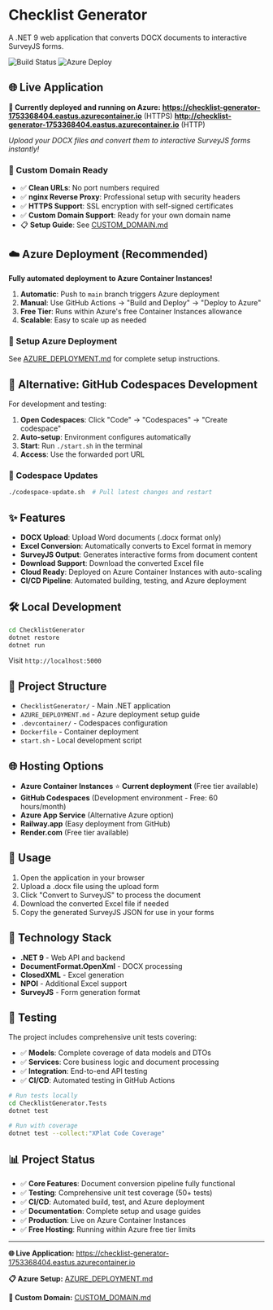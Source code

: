# Checklist Generator

A .NET 9 web application that converts DOCX documents to interactive SurveyJS forms.

![Build Status](https://github.com/stephenjtyrrell/checklist-generator/workflows/Build%20and%20Deploy%20Checklist%20Generator/badge.svg)
![Azure Deploy](https://github.com/stephenjtyrrell/checklist-generator/workflows/Codespace%20Auto-Deploy/badge.svg)

## 🌐 Live Application

**🚀 Currently deployed and running on Azure:**
**https://checklist-generator-1753368404.eastus.azurecontainer.io** (HTTPS)
**http://checklist-generator-1753368404.eastus.azurecontainer.io** (HTTP)

*Upload your DOCX files and convert them to interactive SurveyJS forms instantly!*

### 🔗 Custom Domain Ready
- ✅ **Clean URLs**: No port numbers required
- ✅ **nginx Reverse Proxy**: Professional setup with security headers
- ✅ **HTTPS Support**: SSL encryption with self-signed certificates
- ✅ **Custom Domain Support**: Ready for your own domain name
- 📋 **Setup Guide**: See [CUSTOM_DOMAIN.md](./CUSTOM_DOMAIN.md)

## ☁️ Azure Deployment (Recommended)

**Fully automated deployment to Azure Container Instances!**

1. **Automatic**: Push to `main` branch triggers Azure deployment
2. **Manual**: Use GitHub Actions → "Build and Deploy" → "Deploy to Azure"
3. **Free Tier**: Runs within Azure's free Container Instances allowance
4. **Scalable**: Easy to scale up as needed

### 🔧 Setup Azure Deployment
See [AZURE_DEPLOYMENT.md](./AZURE_DEPLOYMENT.md) for complete setup instructions.

## 🧪 Alternative: GitHub Codespaces Development

For development and testing:

1. **Open Codespaces**: Click "Code" → "Codespaces" → "Create codespace"
2. **Auto-setup**: Environment configures automatically
3. **Start**: Run `./start.sh` in the terminal
4. **Access**: Use the forwarded port URL

### 🔄 Codespace Updates
```bash
./codespace-update.sh  # Pull latest changes and restart
```

## ✨ Features

- **DOCX Upload**: Upload Word documents (.docx format only)
- **Excel Conversion**: Automatically converts to Excel format in memory
- **SurveyJS Output**: Generates interactive forms from document content
- **Download Support**: Download the converted Excel file
- **Cloud Ready**: Deployed on Azure Container Instances with auto-scaling
- **CI/CD Pipeline**: Automated building, testing, and Azure deployment

## 🛠️ Local Development

```bash
cd ChecklistGenerator
dotnet restore
dotnet run
```

Visit `http://localhost:5000`

## 📁 Project Structure

- `ChecklistGenerator/` - Main .NET application
- `AZURE_DEPLOYMENT.md` - Azure deployment setup guide
- `.devcontainer/` - Codespaces configuration
- `Dockerfile` - Container deployment
- `start.sh` - Local development script

## 🌐 Hosting Options

- **Azure Container Instances** ⭐ **Current deployment** (Free tier available)
- **GitHub Codespaces** (Development environment - Free: 60 hours/month)
- **Azure App Service** (Alternative Azure option)
- **Railway.app** (Easy deployment from GitHub)
- **Render.com** (Free tier available)

## 📝 Usage

1. Open the application in your browser
2. Upload a .docx file using the upload form
3. Click "Convert to SurveyJS" to process the document
4. Download the converted Excel file if needed
5. Copy the generated SurveyJS JSON for use in your forms

## 🔧 Technology Stack

- **.NET 9** - Web API and backend
- **DocumentFormat.OpenXml** - DOCX processing
- **ClosedXML** - Excel generation
- **NPOI** - Additional Excel support
- **SurveyJS** - Form generation format

## 🧪 Testing

The project includes comprehensive unit tests covering:
- ✅ **Models**: Complete coverage of data models and DTOs
- ✅ **Services**: Core business logic and document processing
- ✅ **Integration**: End-to-end API testing
- ✅ **CI/CD**: Automated testing in GitHub Actions

```bash
# Run tests locally
cd ChecklistGenerator.Tests
dotnet test

# Run with coverage
dotnet test --collect:"XPlat Code Coverage"
```

## 📊 Project Status

- ✅ **Core Features**: Document conversion pipeline fully functional
- ✅ **Testing**: Comprehensive unit test coverage (50+ tests)
- ✅ **CI/CD**: Automated build, test, and Azure deployment
- ✅ **Documentation**: Complete setup and usage guides
- ✅ **Production**: Live on Azure Container Instances
- ✅ **Free Hosting**: Running within Azure free tier limits

---

**🌐 Live Application:** https://checklist-generator-1753368404.eastus.azurecontainer.io

**📋 Azure Setup:** [AZURE_DEPLOYMENT.md](./AZURE_DEPLOYMENT.md)

**🔗 Custom Domain:** [CUSTOM_DOMAIN.md](./CUSTOM_DOMAIN.md)
